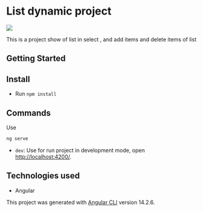 # List dynamic project

![](https://img.shields.io/badge/Angular-DD0031?style=for-the-badge&logo=angular&logoColor=white)

This is a project show of list in select , and add items and delete items of list

## Getting Started

## Install

- Run `npm install`

## Commands

Use
```bash
ng serve
```
- `dev`: Use for run project in development mode, open [http://localhost:4200/](http://localhost:4200/).

## Technologies used

- Angular


This project was generated with [Angular CLI](https://github.com/angular/angular-cli) version 14.2.6.
